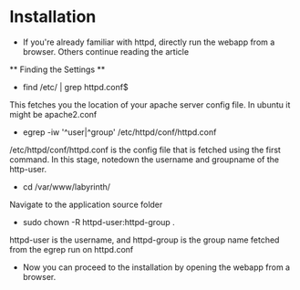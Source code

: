 Installation
============

* If you're already familiar with httpd, directly run the webapp from a browser. Others continue reading the article

** Finding the Settings **

* find /etc/ | grep httpd\.conf$

This fetches you the location of your apache server config file. In ubuntu it might be apache2.conf

* egrep -iw '^user|^group' /etc/httpd/conf/httpd.conf

/etc/httpd/conf/httpd.conf is the config file that is fetched using the first command. In this stage,
notedown the username and groupname of the http-user.

* cd /var/www/labyrinth/

Navigate to the application source folder

* sudo chown -R httpd-user:httpd-group .

httpd-user is the username, and httpd-group is the group name fetched from the egrep run on httpd.conf

* Now you can proceed to the installation by opening the webapp from a browser.




